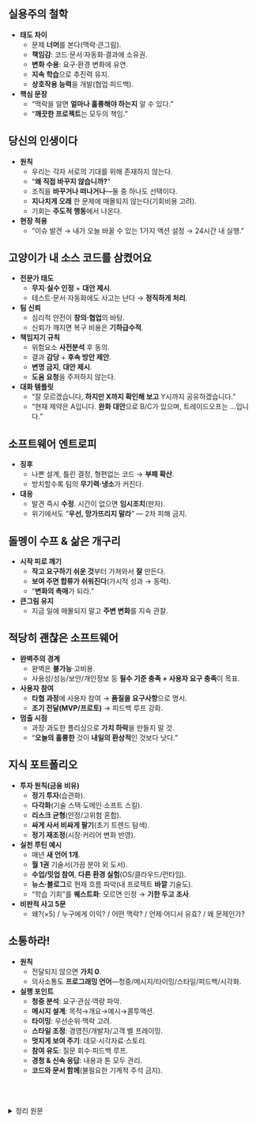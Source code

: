 ## 실용주의 철학

- **태도 차이**
    - 문제 **너머**를 본다(맥락·큰그림).
    - **책임감**: 코드·문서·자동화·결과에 소유권.
    - **변화 수용**: 요구·환경 변화에 유연.
    - **지속 학습**으로 추진력 유지.
    - **상호작용 능력**을 개발(협업·피드백).
- **핵심 문장**
    - “맥락을 알면 **얼마나 훌륭해야 하는지** 알 수 있다.”
    - “**깨끗한 프로젝트**는 모두의 책임.”

## 당신의 인생이다

- **원칙**
    - 우리는 각자 서로의 기대를 위해 존재하지 않는다.
    - “**왜 직접 바꾸지 않습니까?**”
    - 조직을 **바꾸거나 떠나거나**—둘 중 하나도 선택이다.
    - **지나치게 오래** 한 문제에 매몰되지 않는다(기회비용 고려).
    - 기회는 **주도적 행동**에서 나온다.
- **현장 적용**
    - “이슈 발견 → 내가 오늘 바꿀 수 있는 1가지 액션 설정 → 24시간 내 실행.”

## 고양이가 내 소스 코드를 삼켰어요

- **전문가 태도**
    - **무지·실수 인정** + **대안 제시**.
    - 테스트·문서·자동화에도 사고는 난다 → **정직하게 처리**.
- **팀 신뢰**
    - 심리적 안전이 **창의·협업**의 바탕.
    - 신뢰가 깨지면 복구 비용은 **기하급수적**.
- **책임지기 규칙**
    - 위험요소 **사전분석** 후 동의.
    - 결과 **감당** + **후속 방안 제안**.
    - **변명 금지**, **대안 제시**.
    - **도움 요청**을 주저하지 않는다.
- **대화 템플릿**
    - “잘 모르겠습니다, **하지만 X까지 확인해 보고** Y시까지 공유하겠습니다.”
    - “현재 제약은 A입니다. **완화 대안**으로 B/C가 있으며, 트레이드오프는 …입니다.”

## 소프트웨어 엔트로피

- **징후**
    - 나쁜 설계, 틀린 결정, 형편없는 코드 → **부패 확산**.
    - 방치할수록 팀의 **무기력·냉소**가 커진다.
- **대응**
    - 발견 즉시 **수정**. 시간이 없으면 **임시조치**(판자).
    - 위기에서도 “**우선, 망가뜨리지 말라**” — 2차 피해 금지.

## 돌멩이 수프 & 삶은 개구리

- **시작 피로 깨기**
    - **작고 요구하기 쉬운 것**부터 가져와서 **잘** 만든다.
    - **보여 주면 합류가 쉬워진다**(가시적 성과 → 동력).
    - “**변화의 촉매**가 되라.”
- **큰그림 유지**
    - 지금 일에 매몰되지 말고 **주변 변화**를 지속 관찰.

## 적당히 괜찮은 소프트웨어

- **완벽주의 경계**
    - 완벽은 **불가능**·고비용.
    - 사용성/성능/보안/개인정보 등 **필수 기준 충족 + 사용자 요구 충족**이 목표.
- **사용자 참여**
    - **타협 과정**에 사용자 참여 → **품질을 요구사항**으로 명시.
    - **조기 전달(MVP/프로토)** → 피드백 루프 강화.
- **멈출 시점**
    - 과장·과도한 폴리싱으로 **가치 하락**을 만들지 말 것.
    - “**오늘의 훌륭한** 것이 **내일의 환상적**인 것보다 낫다.”

## 지식 포트폴리오

- **투자 원칙(금융 비유)**
    - **정기 투자**(습관화).
    - **다각화**(기술 스택·도메인·소프트 스킬).
    - **리스크 균형**(안정/고위험 혼합).
    - **싸게 사서 비싸게 팔기**(초기 트렌드 탐색).
    - **정기 재조정**(시장·커리어 변화 반영).
- **실천 루틴 예시**
    - 매년 **새 언어 1개**.
    - **월 1권** 기술서(가끔 분야 외 도서).
    - **수업/밋업 참여**, **다른 환경 실험**(OS/클라우드/런타임).
    - **뉴스·블로그**로 현재 흐름 파악(내 프로젝트 **바깥** 기술도).
    - “학습 기회”를 **퀘스트화**: 모르면 인정 → **기한 두고 조사**.
- **비판적 사고 5문**
    - 왜?(×5) / 누구에게 이익? / 어떤 맥락? / 언제·어디서 유효? / 왜 문제인가?

## 소통하라!

- **원칙**
    - 전달되지 않으면 **가치 0**.
    - 의사소통도 **프로그래밍 언어**—청중/메시지/타이밍/스타일/피드백/시각화.
- **실행 포인트**
    - **청중 분석**: 요구·관심·역량 파악.
    - **메시지 설계**: 목적→개요→예시→콜투액션.
    - **타이밍**: 우선순위·맥락 고려.
    - **스타일 조정**: 경영진/개발자/고객 별 프레이밍.
    - **멋지게 보여 주기**: 데모·시각자료·스토리.
    - **참여 유도**: 질문 회수·피드백 루프.
    - **경청 & 신속 응답**: 내용과 톤 모두 관리.
    - **코드와 문서 함께**(불필요한 기계적 주석 금지).

</br></br>

<details>
    <summary>정리 원문</summary>

## 실용주의 철학

- 실용주의 프로그래머는 무엇이 다른가?
    - 문제와 해법에 접근하는 태도와 방식, 철학에 차이가 있다고 생각한다.
    - 직면한 문제 너머를 고민한다.
    - 문제를 더 큰 맥락에 놓고 더 큰 그림을 보려고 노력한다.
    - 자신이 하는 모든 일에 책임을 진다는 점
    - 프로젝트를 깨끗하게 유지한다는 점
    - 변화를 어려워하지 않는다는 점
    - 자신이 일하는 맥락을 이해하면 자신의 소프트웨어가 얼마나 훌륭해야 하는지 더 쉽게 알 수 있음
    - 넓은 기반 지식과 경험을 가지기 위해서 끊임없이 계속 배우는 점. 추진력을 유지하는 것
    - 타인과 상호 작용을 잘 하기 위해 노력하는 점

## 당신의 인생이다

> 나는 당신의 기대대로 살기 위해 이 세상에 있는게 아니고, 당신도 내 기대대로 살기 위해 이 세상에 있는 게 아니다.
> 
- 많은 사람들은 불만을 가지고, 불만의 종류는 다양하다.
- “왜 직접 바꾸지 않습니까?”
    
    > 당신에게는 에이전시가 있다.
    > 
- 우리에게는 스스로의 행동을 직접 결정할 수 있는 힘이 있다.
    - 문제를 고치기 위해 노력하라. 하지만 너무 오랫동안 노력하지는 말라.
    - “당신은 당신의 조직을 바꾸거나, 당신의 조직을 바꿀 수 있다.”
- 주도적으로 행동해서 기회를 잡아라.

## 고양이가 내 소스 코드를 삼켰어요

> 약점을 보이는 것에 대한 두려움이 가장 큰 약점이다.
> 
- 실용주의 철학의 초석 중 하나는 자신과 자신의 행동에 대해 책임을 지는 것이다.
    - 자신의 경력 개발, 자신의 학습 및 교육, 자신의 프로젝트, 자신의 일상 업무에 대해서 말이다.
- 자신의 무지나 실수를 주저 없이 인정할 수 있어야 한다.
    - 즐거운 일은 아니지만 일어나는 일이다.
    - 철저한 테스트, 훌륭한 문서화, 탄탄한 자동화 등에도 불구하고 뭔가 잘못되는 일은 발생한다.
    - 예상치 못했던 기술적 문제는 발생한다.
    - 우리는 가능한 한 전문가답게 처리하려고 노력하고, 정직하고 솔직해져야 한다.
    - 우리는 자신의 능력에 자부심을 가질 수 있지만, 실수나 무지 같은 단점도 인정해야만 한다.

### 팀 내 신뢰

- 창의성과 공동 작업에는 팀 내의 신뢰가 절대적으로 필요하다.
    - 신뢰에 바탕을 둔 건강한 환경에서는 안전하게 생각을 말하거나 아이디어를 제안할 수 있다.
    - 팀원에게 의지할 수도, 반대로 그 팀원이 다시 의지할 수도 있다.
- 신뢰에 구멍이 뚫리면 원상복구가 어렵다.

### 책임지기

- 책임은 동의하는 것, 통제할 수 없는 위험 요소가 있지 않은지 상황을 분석해야 한다.
- 책임을 지기로 결정했다면, 결과를 감당해야 한다. 실수를 저지르거나 잘못된 판단을 내렸다면, 정직하게 인정하고 다른 방안을 제안하도록 노력하라.
- 다른 사람 혹은 다른 무언가를 비난하거나 변명을 만들어 내지 말라.
    - 해결책을 찾아내야 하는 사람은 우리다.
    - 외부의 문제로 문제가 생길 위험이 있다면 그에 대한 대책을 세워라.
- 어설픈 변명 말고 대안을 제시하라.
    - 사람들이 뭐라고 말할지 빤히 보이는 경우가 있는데, 굳이 확인하려 들지 말라.
    - 변명 말고 대안을 제시하라. 안된다고 하지 말고 상황을 개선하기 위해 무엇을 할 수 있는지 설명하라.
    - 부탁을 어려워하지 말고 도움이 필요하다는 사실을 인정하라.
    - 어설픈 변명을 늘어놓기 전에 그 변명거리를 없애도록 노력해 보라.
        - 어설픈 변명을 들으면 어떻게 반응하겠는가? 어떤 생각이 들겠는가?
        - **“잘 모르겠어요.”라고 말했다면, 꼭 바로 이어서 “하지만 알아볼게요.”라고 말하라. 모른다는 것은 인정하더라도 전문가답게 책임을 지는 좋은 방법이다.**

## 소프트웨어 엔트로피

> 깨진 창문을 내버려 두지 말라.
> 
- 소프트웨어의 무질서도가 증가할 때 우리는 이를 ‘소프트웨어의 부패’라고 일컫는다.
    - ‘기술 부채’라고도 한다.
    - 이름을 뭐라 부르든 모두 통제할 수 없을 정도로 퍼질 수 있다.
- 명백히 망가진 상황을 무시하는 것은 아무것도 고쳐지지 않을 것 같다는 생각, 아무도 신경쓰지 않는다는 생각, 망조가 들었다는 생각을 더 굳어지게 만든다.
- ‘깨진 창문’을 고치지 않은 채로 내버려 두지 말라. 나쁜 설계, 잘못된 결정, 혹은 형편없는 코드 등이 모두 깨진 창문이다. 발견하자마자 바로 고쳐라.
    - 적절히 고칠 시간이 없다면 일단 판자로 덮는 것만이라도 하라.
    - 절대 방치하지 마라.
- 엔트로피가 우리를 지배하도록 내버려 두지 말라.
- 우선, 망가트리지 말라
    - 어떤 위기가 찾아왔다고 해서 부가적인 피해를 일으키지 말라. 깨진 창문은 하나로 충분하다.

## 돌멩이 수프와 삶은 개구리

- 무엇을 해야 하는지, 어떻게 해야 하는지 정확히 아는 경우가 있다. 하지만 일에 착수하려고 하는 때부터 모든 사람이 각자 자신의 자원을 지키려고 할 것이다. 이걸 ‘시작 피로’라고도 부른다.
    - 큰 무리 없이 요구할 수 있을 만한 것을 찾아라. 그리고 그걸 잘 개발하라.
    - 일단 무언가 생기면 사람들에게 보여주고 그들이 경탄하게 하라.
    - 계속되는 성공에 합류하기란 쉽다. 미래를 살짝이라도 보여주면 사람들은 도와주기 위해 모여들 것이다.
    - **변화의 촉매가 되라.**
- **큰 그림을 기억하라.**
    - 당장 하고 있는 일에만 정신을 쏟지 말고, 주변에서 무슨 일이 벌어지는지 늘 살펴보라.

## 적당히 괜찮은 소프트웨어

> 우리는 종종 뭔가 나아지게 하려다가 괜찮은 것마저 망친다.
> 
- 진정 완벽한 것을 만들어 내기란 불가능하다.
- 사용자의 요구 사항을 충족하고, 기본적인 성능이나 개인 정보 보호, 보안 기준도 맞춘 ‘적당히 괜찮은’ 소프트웨어를 만들어라.
    - 여기서 중요한 것은 만들어 낸 것이 적당히 괜찮게 사용자의 요구를 충족하는지 결정하는 과정에 사용자가 참여할 기회를 가져야 한다.
- 타협 과정에 사용자를 참여시켜라
    - 보통 다른 사람을 위해 소프트웨어를 만든다. 하지만 소프트웨어가 얼마나 좋아야 하는지 사용자에게 물어본 적이 한 번이라도 있는가?
        - 때로는 타협의 여지가 없는 경우도 있다.
    - 그저 프로그램에 새 기능을 추가하거나 코드를 한 번 더 다듬기 위해서 이런 사용자의 요구 사항을 무시하는 것은 전문가답지 못하다.
    - 그렇다고 불가능한 시간 약속을 하거나 데드라인에 맞추기 위해 기본적인 걸 빼 버리거나 하는 것 역시 똑같이 전문가답지 못하다.
    - 시스템의 범위와 품질은 해당 시스템의 요구 사항 중 하나로 논의되어야 한다.
        - **품질을 요구 사항으로 만들어라.**
- 오늘의 훌륭한 소프트웨어는 많은 경우 환상에 불과한 내일의 완벽한 소프트웨어보다 낫다.
    - 사용자에게 뭔가 직접 만져볼 수 있는 것을 일찍 준다면, 피드백을 통해 종국에는 더 나은 해결책에 도달할 수 있을 것이다.
- 멈춰야 할 때를 알라
    - 완벽하게 훌륭한 프로그램을 과도하게 장식하거나 지나칠 정도로 다듬느라 망치지 말라.
    - 그냥 넘어가고 코드를 현재 상태로 한동안 그대로 놓아두라. 완벽하지 않을 수도 있다. 그래도 괜찮다. 완벽해지기란 불가능하다.

## 지식 포트폴리오

> 지식에 대한 투자가 언제나 최고의 이윤을 낸다.
> 
- 지식과 경험은 가장 중요하고 날마다 쓰이는 전문가 자산이다.
    - 하지만 불행히도 이 자산은 ‘기한이 있는 자산’이다.
    - 새로운 기술, 언어, 환경이 개발됨에 따라 지식은 옛것이 된다.
- 새로운 것을 배우는 능력은 가장 중요한 전략 자산이다.
- 지식 포트폴리오
    - 지식 포트폴리오 관리는 투자 포트폴리오 관리와 매우 유사하다.
        1. 진지한 투자자는 주기적으로 투자하는 습관이 있다.
        2. 장기적인 성공의 열쇠는 다각화다.
        3. 똑똑한 투자자는 보수적인 투자와 위험이 크지만 보상이 높은 투자 사이에서 포트폴리오의 균형을 잘 맞춘다.
        4. 투자자는 최대 수익을 위해 싸게 사서 비싸게 팔려고 한다.
        5. 포트폴리오는 주기적으로 재검토하고 재조정해야 한다.
    - 성공적인 경력을 위해서는 위와 동일한 지침을 사용해서 지식 포트폴리오에 투자해야 한다.
- 주기적인 투자
    - 소량으로라도 주기적으로 투자해야 한다.
    - 그 습관 자체가 금액의 합계만큼이나 중요하다.
    - 방해를 받지 않을 수 있는 시간과 장소를 정기적으로 이용할 계획을 마련하라.
- 다각화
    - 더 여러 가지를 알수록 자신의 가치는 더욱 높아진다.
    - 기본적으로 현재 작업에 사용하는 기술에 관해서는 속속들이 알아야 한다.
        - 하지만 거기서 멈추지 말라.
    - 더 많은 기술에 익숙하다면 변화에 더 잘 적응할 수 있을 것이다.
    - 기술 외의 분야도 포함하여 여러분에게 필요한 다른 역량도 잊지 말라.
- 리스크 관리
    - 기술을 위험하지만 잠재적으로 보상이 높은 것에서 리스크가 낮고 보상도 낮은 것에 이르기까지 다양한 스펙트럼 위에 존재한다.
    - 기술 달걀을 모두 한 바구니에 담지 말라.
- 싸게 사서 비싸게 팔기
    - 새롭게 떠오르는 기술이 인기를 끌기 전에 미리 알고 학습하는 게 어려울 수 있지만, 이익 또한 그만큼 클 수 있다.
- 검토 및 재조정
    - 이 산업은 매우 동적이다. 인기 있던 기술이 한 달 만에 완전히 찬밥이 될지도 모른다.
    - 한동안 사용하지 않던 데이터베이스 기술을 복습해야 할 필요가 생길지도 모른다.
- 이 모든 지침 중에 제일 중요한 것은 가장 간단하게 실행할 수 있는 것이다.
    - **지식 포트폴리오에 주기적으로 투자하라.**
- 지식 자산을 공급하는 최선의 길들
    - 매년 새로운 언어를 최소 하나는 배워라
        - 다른 언어는 동일한 문제를 다르게 푼다. 몇 가지 서로 다른 접근법을 알면 사고를 확장하고 판에 박힌 사고에 갇히는 걸 예방하는데 도움이 된다.
    - 기술 서적을 한 달에 한 권씩 읽어라
        - 깊이 있는 지식을 원한다면 긴 글 형식의 책을 읽어야 한다.
        - 현재 프로젝트와 관련 있는 흥미로운 주제의 기술 서적을 서점에서 찾고, 한 달에 한 권씩 읽어라.
        - 현재 사용하는 기술을 일단 완전히 익혔다면, 가지를 쳐서 지금 하는 프로젝트와 관련 없는 분야까지 공부 범위를 넓혀라.
    - 기술 서적이 아닌 책도 읽어라
        - 사람을 대할 때는 완전히 다른 종류의 기술이 필요하다.
    - 수업을 들어라
    - 지역 사용자 단체나 모임에 참여하라
        - 고립은 경력에 치명적일 수 있다.
        - 사람들이 어떤 일을 하는지 알아보고 가만히 듣고만 오지 말고 적극적으로 참여하라.
    - 다른 환경에서 실험해 보라
    - 요즘 흐름을 놓치지 말라
        - 현재 프로젝트에서 사용 중인 것과는 다른 기술을 다루는 뉴스와 온라인 게시물을 읽어라.
        - 다른 사람이 그에 관해 어떤 경험을 했는지, 그들이 사용하는 특별한 전문 용어가 무슨 뜻인지 등을 배우기에 아주 좋은 방법이다.
    - 투자를 지속하는 것이 중요하다. 한 기술의 새로운 용어나 기능에 익숙해지면 다음으로 나아가라. 또 다른 것을 배워라.
        - 영영 사용하지 않거나 이력서에 올려놓지 않아도 상관없다. 학습 과정에서 사고가 확장될 것이다.
        - 이로 인해 새로운 가능성이 열리고 문제를 해결하는 새로운 방법이 떠오를 것이다.
        - 사고 간의 교접이 중요하다. 새로이 배운 교훈을 현재 프로젝트에 적용하도록 노력하라.
        - 프로젝트에서 그 기술을 사용하지 않을지라도 어쩌면 몇 가지 아이디어를 도입할 수 있을 것이다.
    - 학습의 기회
        - 누군가 질문을 한다. 답이 뭔지 전혀 알지 못하기에 거리낌 없이 그걸 인정한다.
        - 거기서 멈추지 말라. 답을 찾기 위한 개인적인 도전으로 생각하라.
    - 이 일들을 모두 시간이 걸리고 시간은 늘 부족한 자원이다. 미리 계획해라.
- 비판적 사고
    - 중요한 점은 읽거나 듣는 것에 대해 비판적으로 생각하는 것이다.
        - 지식을 정확히 유지할 수 있도록 하고 흔들리지 않아야 한다.
    - “읽고 듣는 것을 비판적으로 분석하라.”
    - 비판적 사고
        - “왜냐고 다섯 번 묻기”
            - 질문하고 답을 구하라. 반복하면 근본 원인에 더 가까이 다가갈 수 있을 것이다.
        - “누구에게 이익이 되나?”
            - 흐름을 살피면 분석이 한결 쉬워지기도 한다.
        - “어떤 맥락인가?”
            - 모든 일에는 각각의 맥락이 있기에, ‘만병통치약’인 해결책은 대개 통하지 않는다.
            - 전제 조건은 무엇이고 그 결과의 장기, 단기적 여파는 무엇인가?
        - “언제 혹은 어디서 효과가 있을까?”
            - 일차적인 사고에서 멈추지 말라. “그 이후에는 또 어떤 일이 일어날까?” 같이 그다음 단계까지 생각해 보라.
        - “왜 이것이 문제인가?”
            - 문제의 원인이 되는 근본적인 모델이 있나? 그 모델은 어떻게 작동하나?

## 소통하라!

> 나는 무시당하느니 차라리 샅샅이 훑어보는 시선이 낫다고 봐요.
> 
- 최고의 아이디어, 최상의 코드 혹은 아주 실용적인 발상이 있다고 해도 다른 사람들과 소통할 수 없다면 궁극적으로 아무 효용이 없다.
    - 효과적인 소통 없이는 아무리 훌륭한 아이디어라도 고립되고 만다.
- 의사소통에 사용하는 언어도 또 다른 프로그래밍 언어일 뿐이라 여겨라.
    - 사람을 위한 글을 쓰는 것도 코드를 쓰는 것과 똑같다.
- 청중을 알라.
    - 전달하려는 내용을 제대로 전달하고 있는 경우에만 소통하고 있다고 할 수 있다.
        - 그렇게 하기 위해서는 청중의 요구와 관심, 능력을 이해할 필요가 있다.
    - 각 그룹에 맞는 접근을 통해 좋게 이끌어 갈 수 있다.
        - 다른 모든 형태의 의사소통과 마찬가지로 여기서도 비결은 피드백을 모으는 것이다.
        - 그저 질문을 기다리지 말고 먼저 물어보라.
- 말하고 싶은 게 무언지 알라.
    - 무엇을 말할지 미리 계획하라. 개요를 작성하라. 그리고 자문하라.
    - 듣는 사람에게 잘 전달할 수 있을지 자문하고 그렇게 될 때까지 다듬어라.
- 때를 골라라
    - 우선순위를 이해하라.
    - 말하는 내용뿐 아니라 말하는 시점도 적절하게 하라.
- 스타일을 골라라
    - 전달하는 스타일을 청중에 어울리도록 조정하라.
- 멋져 보이게 하라
    - 아이디어는 중요하다. 그러니 마땅히 청중에게 멋지게 전달하기 위한 수단을 준비해야한다.
- 청중을 참여시켜라
    - 문서 자체보다 만드는 과정이 더 중요해지는 경우를 자주 목도한다.
        - 피드백을 받고 그들의 머릿속을 도용하라.
        - 더 나은 문서를 만들 수 있을 것이다.
- 경청하라
- 응답하라
    - 무엇을 말하는가와 어떻게 말하는가 모두 중요하다.
- 코드와 문서를 함께 둬라.
    - 기계적인 주석과 어떻게 동작하는지는 코드가 이미 보여주기 때문에 하지 말아라.    
</details>